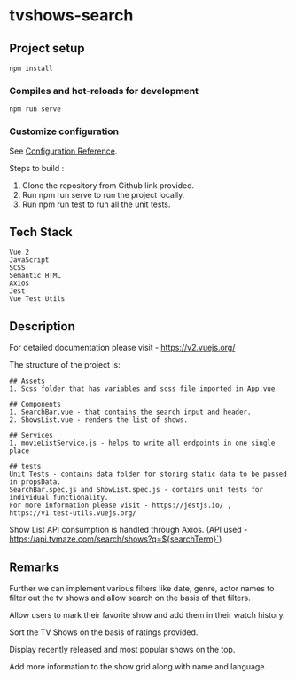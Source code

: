 # tvshows-search

## Project setup
```
npm install
```

### Compiles and hot-reloads for development
```
npm run serve
```

### Customize configuration
See [Configuration Reference](https://cli.vuejs.org/config/).

Steps to build : 
1. Clone the repository from Github link provided.
2. Run npm run serve to run the project locally.
3. Run npm run test to run all the unit tests.

## Tech Stack

    Vue 2
    JavaScript
    SCSS
    Semantic HTML
    Axios
    Jest
    Vue Test Utils

## Description

For detailed documentation please visit - https://v2.vuejs.org/

The structure of the project is:

    ## Assets
    1. Scss folder that has variables and scss file imported in App.vue

    ## Components
    1. SearchBar.vue - that contains the search input and header.
    2. ShowsList.vue - renders the list of shows.
    
    ## Services
    1. movieListService.js - helps to write all endpoints in one single place

    ## tests
    Unit Tests - contains data folder for storing static data to be passed in propsData.
    SearchBar.spec.js and ShowList.spec.js - contains unit tests for individual functionality.
    For more information please visit - https://jestjs.io/ , https://v1.test-utils.vuejs.org/

Show List API consumption is handled through Axios. (API used - https://api.tvmaze.com/search/shows?q=${searchTerm}`)

## Remarks

Further we can implement various filters like date, genre, actor names to filter out the tv shows and allow search on the basis of that filters.

Allow users to mark their favorite show and add them in their watch history.

Sort the TV Shows on the basis of ratings provided.

Display recently released and most popular shows on the top.

Add more information to the show grid along with name and language.



